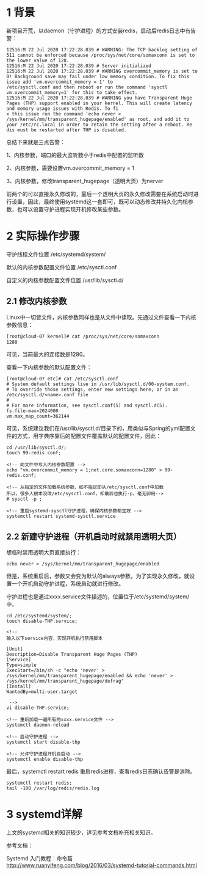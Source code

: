 # 1 背景
新项目开荒，以daemon（守护进程）的方式安装redis，启动后redis日志中有告警：

```
12516:M 22 Jul 2020 17:22:28.039 # WARNING: The TCP backlog setting of 511 cannot be enforced because /proc/sys/net/core/somaxconn is set to the lower value of 128.
12516:M 22 Jul 2020 17:22:28.039 # Server initialized
12516:M 22 Jul 2020 17:22:28.039 # WARNING overcommit_memory is set to 0! Background save may fail under low memory condition. To fix this issue add 'vm.overcommit_memory = 1' to
/etc/sysctl.conf and then reboot or run the command 'sysctl vm.overcommit_memory=1' for this to take effect.
12516:M 22 Jul 2020 17:22:28.039 # WARNING you have Transparent Huge Pages (THP) support enabled in your kernel. This will create latency and memory usage issues with Redis. To fi
x this issue run the command 'echo never > /sys/kernel/mm/transparent_hugepage/enabled' as root, and add it to your /etc/rc.local in order to retain the setting after a reboot. Re
dis must be restarted after THP is disabled.
```

总结下来就是三点告警：

1、内核参数，端口的最大监听数小于redis中配置的监听数

2、内核参数，需要设置vm.overcommit_memory = 1

3、内核参数，修改transparent_hugepage（透明大页）为nerver

前两个的可以直接永久修改的，最后一个透明大页的永久修改需要在系统启动时进行设置，因此，最终使用systemd这一套即可，既可以动态修改并持久化内核参数，也可以设置守护进程实现开机修改某些参数。

# 2 实际操作步骤
守护线程文件位置   /etc/systemd/system/

默认的内核参数配置文件位置   /etc/sysctl.conf

自定义的内核参数配置文件位置    /usr/lib/sysctl.d/

## 2.1 修改内核参数
Linux中一切皆文件，内核参数同样也是从文件中读取。先通过文件查看一下内核参数信息：

```bash
[root@cloud-07 kernel]# cat /proc/sys/net/core/somaxconn
1280
```
可见，当前最大的连接数是1280。

查看一下内核参数的默认配置文件：

```
[root@cloud-07 etc]# cat /etc/sysctl.conf
# System default settings live in /usr/lib/sysctl.d/00-system.conf.
# To override those settings, enter new settings here, or in an /etc/sysctl.d/<name>.conf file
#
# For more information, see sysctl.conf(5) and sysctl.d(5).
fs.file-max=2024000
vm.max_map_count=362144
```

可见，系统建议我们在/usr/lib/sysctl.d/目录下的，用类似与Spring的yml配置文件的方式，用字典序靠后的配置文件覆盖默认的配置文件，因此：

```
cd /usr/lib/sysctl.d/;
touch 99-redis.conf;

<!-- 向文件中写入内核参数配置 -->
echo "vm.overcommit_memory = 1;net.core.somaxconn=1280" > 99-redis.conf;

<!-- 从指定的文件加载系统参数，如不指定即从/etc/sysctl.conf中加载 
所以，很多人根本没改/etc/sysctl.conf，却最后也执行-p，毫无卵用-->
# sysctl -p ;

<!-- 重启systemd-sysctl守护进程，确保内核参数都生效 -->
systemctl restart systemd-sysctl.service
```

## 2.2 新建守护进程（开机启动时就禁用透明大页）
想临时禁用透明大页直接执行：

```
echo never > /sys/kernel/mm/transparent_hugepage/enabled
```
但是，系统重启后，参数又会变为默认的always参数，为了实现永久修改，就设置一个开机启动守护进程，系统启动就进行修改。

守护进程也是通过xxxx.service文件描述的，位置位于/etc/systemd/system/中，

```
cd /etc/systemd/system/;
touch disable-THP.service;

<!-- 
输入以下service内容，实现开机执行禁用脚本

[Unit]
Description=Disable Transparent Huge Pages (THP)
[Service]
Type=simple
ExecStart=/bin/sh -c "echo 'never' > /sys/kernel/mm/transparent_hugepage/enabled && echo 'never' > /sys/kernel/mm/transparent_hugepage/defrag"
[Install]
WantedBy=multi-user.target

 -->
vi disable-THP.service;

<!-- 重新加载一遍所有的xxxx.service文件 -->
systemctl daemon-reload

<!-- 启动守护进程 -->
systemctl start disable-thp

<!-- 允许守护进程开机自启动 -->
systemctl enable disable-thp
```

最后，systemctl restart redis 重启redis进程，查看redis日志确认告警是消除。

```
systemctl restart redis;
tail -100 /var/log/redis/redis.log
```

# 3 systemd详解
上文的systemd相关的知识较少，详见参考文档补充相关知识。

参考文档：

Systemd 入门教程：命令篇      http://www.ruanyifeng.com/blog/2016/03/systemd-tutorial-commands.html


